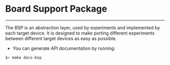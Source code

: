 
# Board Support Package

---

The BSP is an abstraction layer, used by experiments and implemented by each
target device.
It is designed to make porting different experiments between different target
devices as easy as possible.

- You can generate API documentation by running:
```sh
$> make docs-bsp  
```

